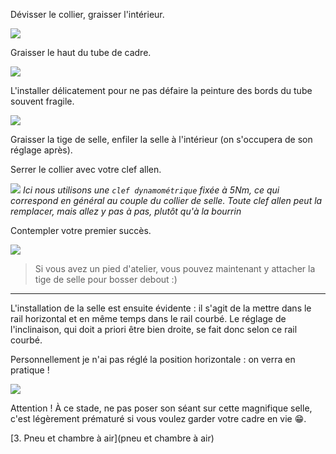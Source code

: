 Dévisser le collier, graisser l'intérieur.

![](graisse-collier)

Graisser le haut du tube de cadre.

![](graisse-tube)

L'installer délicatement pour ne pas défaire la peinture des bords du tube souvent fragile.

![](collier-installé)

Graisser la tige de selle, enfiler la selle à l'intérieur (on s'occupera de son réglage après).

Serrer le collier avec votre clef allen.

![](serrage-collier)
_Ici nous utilisons une `clef dynamométrique` fixée à 5Nm, ce qui correspond en général au couple du collier de selle. Toute clef allen peut la remplacer, mais allez y pas à pas, plutôt qu'à la bourrin_

Contempler votre premier succès.

![](fin)

> Si vous avez un pied d'atelier, vous pouvez maintenant y attacher la tige de selle pour bosser debout :)

---

L'installation de la selle est ensuite évidente : il s'agit de la mettre dans le rail horizontal et en même temps dans le rail courbé. Le réglage de l'inclinaison, qui doit a priori être bien droite, se fait donc selon ce rail courbé.

Personnellement je n'ai pas réglé la position horizontale : on verra en pratique !

![](selle)

Attention ! À ce stade, ne pas poser son séant sur cette magnifique selle, c'est légèrement prématuré si vous voulez garder votre cadre en vie 😁.

[3. Pneu et chambre à air](pneu et chambre à air)
